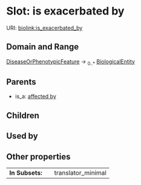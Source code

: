 
# Slot: is exacerbated by




URI: [biolink:is_exacerbated_by](https://w3id.org/biolink/vocab/is_exacerbated_by)


## Domain and Range

[DiseaseOrPhenotypicFeature](DiseaseOrPhenotypicFeature.md) &#8594;  <sub>0..\*</sub> [BiologicalEntity](BiologicalEntity.md)

## Parents

 *  is_a: [affected by](affected_by.md)

## Children


## Used by


## Other properties

|  |  |  |
| --- | --- | --- |
| **In Subsets:** | | translator_minimal |

